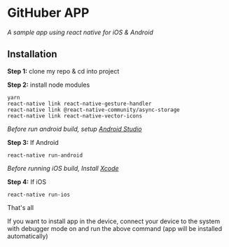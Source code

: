 # GitHuber APP

*A sample app using react native for iOS & Android*

## Installation

**Step 1:** clone my repo & cd into project

**Step 2:** install node modules

```
yarn
react-native link react-native-gesture-handler
react-native link @react-native-community/async-storage
react-native link react-native-vector-icons

```

*Before run android build, setup [Android Studio](https://facebook.github.io/react-native/docs/android-setup.html)*

**Step 3:** If Android

```
react-native run-android
```

*Before running iOS build, Install [Xcode](https://developer.apple.com/xcode/download/)*

**Step 4:** If iOS

```
react-native run-ios
```

That's all

If you want to install app in the device, connect your device to the system with debugger mode on and run the above command (app will be installed automatically)
